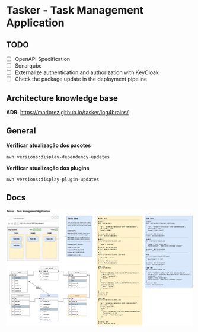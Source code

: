 # Tasker - Task Management Application

## TODO
- [ ] OpenAPI Specification
- [ ] Sonarqube
- [ ] Externalize authentication and authorization with KeyCloak
- [ ] Check the package update in the deployment pipeline

## Architecture knowledge base
**ADR**: https://mariorez.github.io/tasker/log4brains/

## General

**Verificar atualização dos pacotes**
```
mvn versions:display-dependency-updates
```

**Verificar atualização dos plugins**
```
mvn versions:display-plugin-updates
```

## Docs

![Tasker](tasker.png)
